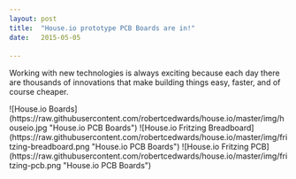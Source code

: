 ```yaml
---
layout: post
title:  "House.io prototype PCB Boards are in!"
date:   2015-05-05

---
```

<p class="intro">Working with new technologies is always exciting because each day there are thousands of innovations that make building things easy, faster, and of course cheaper.
</p>
![House.io Boards](https://raw.githubusercontent.com/robertcedwards/house.io/master/img/houseio.jpg "House.io PCB Boards")
![House.io Fritzing Breadboard](https://raw.githubusercontent.com/robertcedwards/house.io/master/img/fritzing-breadboard.png "House.io PCB Boards")
![House.io Fritzing PCB](https://raw.githubusercontent.com/robertcedwards/house.io/master/img/fritzing-pcb.png "House.io PCB Boards")
